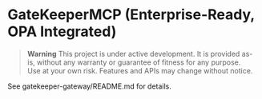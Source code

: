 # GateKeeperMCP (Enterprise-Ready, OPA Integrated)

> **Warning**
> This project is under active development. It is provided as-is, without any warranty or guarantee of fitness for any purpose.  
> Use at your own risk. Features and APIs may change without notice.


See gatekeeper-gateway/README.md for details.
